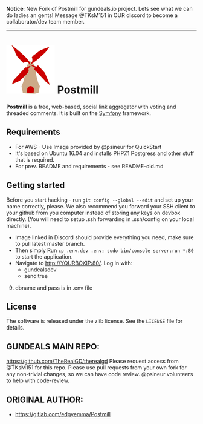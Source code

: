 **Notice**: New Fork of Postmill for gundeals.io project. 
Lets see what we can do ladies an gents!
Message @TKsM151 in OUR discord to become a collaborator/dev team member.

***

# ![](docs/assets/postmill-128.png) Postmill

**Postmill** is a free, web-based, social link aggregator with voting and threaded comments. 
It is built on the [Symfony](https://symfony.com/) framework.

## Requirements

* For AWS - Use Image provided by @psineur for QuickStart
* It's based on Ubuntu 16.04 and installs PHP7.1 Postgress and other stuff that is required.
* For prev. README and requirements - see README-old.md

## Getting started

Before you start hacking - run `git config --global --edit` and set up your name correctly, please.
We also recommend you forward your SSH client to your github from you computer instead of storing any keys on devbox directly.
(You will need to setup .ssh forwarding in .ssh/config on your local machine). 

* Image linked in Discord should provide everything you need, make sure to pull latest master branch.
* Then simply Run `cp .env.dev .env; sudo bin/console server:run *:80` to start the application.
* Navigate to <http://YOURBOXIP:80/>. Log in with: 
  * gundealsdev 
  * senditree
9. dbname and pass is in .env file

## License

The software is released under the zlib license. See the `LICENSE` file for
details.

## GUNDEALS MAIN REPO:
https://github.com/TheRealGD/therealgd
Please request access from @TKsM151 for this repo.
Please use pull requests from your own fork for any non-trivial changes, so we can have code review.
@psineur volunteers to help with code-review.

## ORIGINAL AUTHOR:

* https://gitlab.com/edgyemma/Postmill
